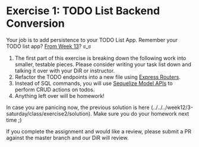 # Exercise 1: TODO List Backend Conversion

Your job is to add persistence to your TODO List App. Remember your TODO list app? [From Week 13](../../../../week12/3-saturday/class/exercise2/README.md)? ಠ_ಠ 

1. The first part of this exercise is breaking down the following work into smaller, testable pieces. Please consider writing your task list down and talking it over with your DiR or instructor.
1. Refactor the TODO endpoints into a new file using [Express Routers](https://expressjs.com/en/api.html#router).
1. Instead of SQL commands, you will use [Sequelize Model APIs](https://sequelize.org/master/manual/model-querying-basics.html#simple-update-queries) to perform CRUD actions on todos.
1. Anything left over will be homework!

In case you are panicing now, the previous solution is here (../../../week12/3-saturday/class/exercise2/solution). Make sure you do your homework next time ;) 

If you complete the assignment and would like a review, please submit a PR against the master branch and our DiR will review.